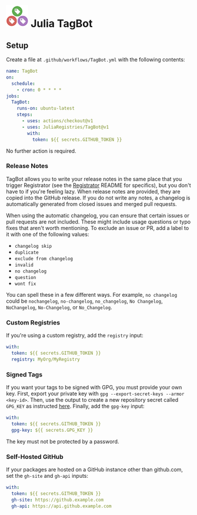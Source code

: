 # <img src="logo.png" width="60"> Julia TagBot

## Setup

Create a file at `.github/workflows/TagBot.yml` with the following contents:

```yml
name: TagBot
on:
  schedule:
    - cron: 0 * * * *
jobs:
  TagBot:
    runs-on: ubuntu-latest
    steps:
      - uses: actions/checkout@v1
      - uses: JuliaRegistries/TagBot@v1
        with:
          token: ${{ secrets.GITHUB_TOKEN }}
```

No further action is required.


### Release Notes

TagBot allows you to write your release notes in the same place that you trigger Registrator (see the [Registrator](https://github.com/JuliaRegistries/Registrator.jl) README for specifics), but you don't have to if you're feeling lazy.
When release notes are provided, they are copied into the GitHub release.
If you do not write any notes, a changelog is automatically generated from closed issues and merged pull requests.

When using the automatic changelog, you can ensure that certain issues or pull requests are not included.
These might include usage questions or typo fixes that aren't worth mentioning.
To exclude an issue or PR, add a label to it with one of the following values:

- `changelog skip`
- `duplicate`
- `exclude from changelog`
- `invalid`
- `no changelog`
- `question`
- `wont fix`

You can spell these in a few different ways.
For example, `no changelog` could be `nochangelog`, `no-changelog`, `no_changelog`, `No Changelog`, `NoChangelog`, `No-Changelog`, or `No_Changelog`.

### Custom Registries

If you're using a custom registry, add the `registry` input:

```yml
with:
  token: ${{ secrets.GITHUB_TOKEN }}
  registry: MyOrg/MyRegistry
```

### Signed Tags

If you want your tags to be signed with GPG, you must provide your own key.
First, export your private key with `gpg --export-secret-keys --armor <key-id>`.
Then, use the output to create a new repository secret called `GPG_KEY` as instructed [here](https://help.github.com/en/github/automating-your-workflow-with-github-actions/virtual-environments-for-github-actions#creating-and-using-secrets-encrypted-variables).
Finally, add the `gpg-key` input:

```yml
with:
  token: ${{ secrets.GITHUB_TOKEN }}
  gpg-key: ${{ secrets.GPG_KEY }}
```

The key must not be protected by a password.

### Self-Hosted GitHub

If your packages are hosted on a GitHub instance other than github.com, set the `gh-site` and `gh-api` inputs:

```yml
with:
  token: ${{ secrets.GITHUB_TOKEN }}
  gh-site: https://github.example.com
  gh-api: https://api.github.example.com
```
